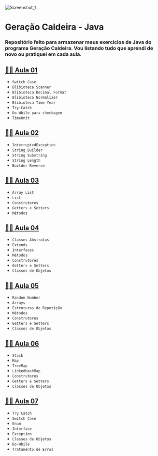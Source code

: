 ![Screenshot_1](https://github.com/sdksantana/geracao-caldeira-java/assets/116842009/cd9d7942-891a-4de3-b812-c0dc93348842)

# Geração Caldeira - Java
### Repositório feito para armazenar meus exercícios de Java do programa Geração Caldeira. Vou listando tudo que aprendi de novo ou pratiquei em cada aula.

 
## [👨‍💻 Aula 01](https://github.com/sdksantana/geracao-caldeira-java/tree/main/Aula01)
- `Switch Case`   
- `Blibioteca Scanner` 
- `Blibioteca Decimal Format`
- `Blibioteca Normalizer`    
- `Blibioteca Time Year`   
- ```Try-Catch ```    
- ```Do-While para checkagem```  
-  ```TimeUnit```     

## [👨‍💻 Aula 02](https://github.com/sdksantana/geracao-caldeira-java/tree/main/Aula02)
- ```InterruptedException```   
- ```String Builder```   
- ```String Substring```   
- ```String Length```   
- ```Builder Reverse```

## [👨‍💻 Aula 03](https://github.com/sdksantana/geracao-caldeira-java/tree/main/Aula03)
- ```Array List```  
- ```List```  
- ```Construtores```  
- ```Getters e Setters```  
- ```Métodos```

## [👨‍💻 Aula 04](https://github.com/sdksantana/geracao-caldeira-java/tree/main/Aula04)
- ```Classes Abstratas```  
- ```Extends```   
- ```Interfaces```   
- ```Métodos```   
- ```Construtores```    
- ```Getters e Setters```  
- ```Classes de Objetos```  

## [👨‍💻 Aula 05](https://github.com/sdksantana/geracao-caldeira-java/tree/main/Aula05)
- ```Random Number```   
- ```Arrays```   
- ```Estruturas de Repetição```  
- ```Métodos```    
- ```Construtores```     
- ```Getters e Setters```   
- ```Classes de Objetos```   

## [👨‍💻 Aula 06](https://github.com/sdksantana/geracao-caldeira-java/tree/main/Aula06)
- ```Stack```   
- ```Map```    
- ```TreeMap```     
- ```LinkedHashMap```   
- ```Construtores```       
- ```Getters e Setters```      
- ```Classes de Objetos``` 

## [👨‍💻 Aula 07](https://github.com/sdksantana/geracao-caldeira-java/tree/main/Aula07)
- ```Try Catch```   
- ```Switch Case```    
- ```Enum```     
- ```Interface```         
- ```Exception```      
- ```Classes de Objetos```  
- ```Do-While```
- ```Tratamento de Erros```
